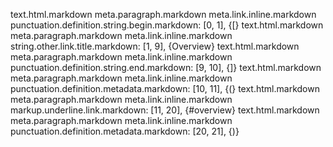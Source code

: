text.html.markdown meta.paragraph.markdown meta.link.inline.markdown punctuation.definition.string.begin.markdown: [0, 1], {[}
text.html.markdown meta.paragraph.markdown meta.link.inline.markdown string.other.link.title.markdown: [1, 9], {Overview}
text.html.markdown meta.paragraph.markdown meta.link.inline.markdown punctuation.definition.string.end.markdown: [9, 10], {]}
text.html.markdown meta.paragraph.markdown meta.link.inline.markdown punctuation.definition.metadata.markdown: [10, 11], {(}
text.html.markdown meta.paragraph.markdown meta.link.inline.markdown markup.underline.link.markdown: [11, 20], {#overview}
text.html.markdown meta.paragraph.markdown meta.link.inline.markdown punctuation.definition.metadata.markdown: [20, 21], {)}